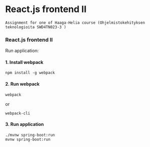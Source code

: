 # React.js frontend II
    
    Assignment for one of Haaga-Helia course (Ohjelmistokehityksen teknologioita SWD4TN023-3 )

### React.js frontend II

Run application:

#### 1. Install webpack 
    
    npm install -g webpack
    
#### 2. Run webpack
    
    webpack
or
    
    webpack-cli
    
#### 3. Run application

    ./mvnw spring-boot:run
    mvnw spring-boot:run